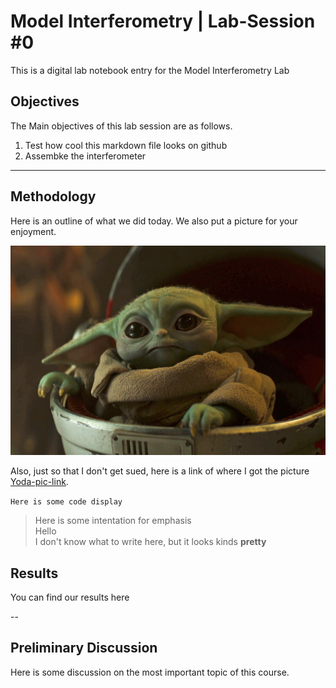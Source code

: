# Model Interferometry | Lab-Session #0

This is a digital lab notebook entry for the Model Interferometry Lab

## Objectives

The Main objectives of this lab session are as follows.

1. Test how cool this markdown file looks on github
2. Assembke the interferometer

---

## Methodology

Here is an outline of what we did today. We also put a picture for your enjoyment.

![The answer to life, the universe and everything](yoda.jpeg)

Also, just so that I don't get sued, here is a link of where I got the picture [Yoda-pic-link](https://ew.com/tv/robert-rodriguez-baby-yoda-the-mandalorian-video/).

`Here is some code display`

> Here is some intentation for emphasis\
> Hello\
> I don't know what to write here, but it looks kinds **pretty**
>

## Results

You can find our results here

--

## Preliminary Discussion

Here is some discussion on the most important topic of this course.
